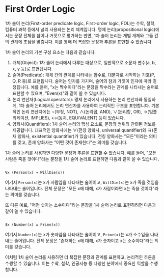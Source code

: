 <h1>First Order Logic</h1>
1차 술어 논리(First-order predicate logic, First-order logic, FOL)는 수학, 철학, 컴퓨터 과학 등에서 널리 사용되는 논리 체계입니다. 명제 논리(propositional logic)에서는 문장 전체를 참이나 거짓으로 평가하는 반면, 1차 술어 논리는 개별 개체와 그들 간의 관계에 초점을 맞춥니다. 이를 통해 더 복잡한 문장과 추론을 표현할 수 있습니다.

1차 술어 논리의 기본 구성 요소는 다음과 같습니다.

1. 개체(Object): 1차 술어 논리에서 다루는 대상으로, 일반적으로 소문자 변수(a, b, x, y 등)로 표현됩니다.
2. 술어(Predicate): 개체 간의 관계를 나타내는 함수로, 대문자로 시작하는 기호(P, Q, R 등)로 표현됩니다. 술어는 인자를 가지며, 술어의 참과 거짓이 인자에 따라 결정됩니다. 예를 들어, "x는 짝수이다"라는 문장을 짝수라는 관계를 나타내는 술어로 표현할 수 있으며, "Even(x)"와 같이 쓸 수 있습니다.
3. 논리 연산자(Logical operators): 명제 논리에서 사용하는 논리 연산자와 동일하게, 1차 술어 논리에서도 논리 연산자를 사용하여 논리적인 구조를 표현합니다. 기본적인 논리 연산자에는 ¬(부정, NOT), ∧(논리곱, AND), ∨(논리합, OR), →(임플리케이션, IMPLIES), ↔(동치, EQUIVALENT) 등이 있습니다.
4. 양화사(Quantifiers): 1차 술어 논리의 핵심 요소로, 문장의 범위와 관련된 정보를 제공합니다. 대표적인 양화사에는 ∀(전칭 양화사, universal quantifier)와 ∃(존재 양화사, existential quantifier)가 있습니다. 전칭 양화사는 "모든"이라는 의미를 갖고, 존재 양화사는 "어떤 것이 존재한다"는 의미를 갖습니다.

1차 술어 논리를 사용하면 다양한 문장과 추론을 표현할 수 있습니다. 예를 들어, "모든 사람은 죽을 것이다"라는 문장을 1차 술어 논리로 표현하면 다음과 같이 쓸 수 있습니다.

```

∀x (Person(x) → WillDie(x))

```

여기서 `Person(x)`는 x가 사람임을 나타내는 술어이고, `WillDie(x)`는 x가 죽을 것임을 나타내는 술어입니다. 전체 문장은 "모든 x에 대해, x가 사람이라면 x는 죽을 것이다"라는 의미를 갖습니다.

또 다른 예로, "어떤 숫자는 소수이다"라는 문장을 1차 술어 논리로 표현하려면 다음과 같이 쓸 수 있습니다.

```

∃x (Number(x) ∧ Prime(x))

```

여기서 `Number(x)`는 x가 숫자임을 나타내는 술어이고, `Prime(x)`는 x가 소수임을 나타내는 술어입니다. 전체 문장은 "존재하는 x에 대해, x가 숫자이고 x는 소수이다"라는 의미를 갖습니다.

이처럼 1차 술어 논리를 사용하면 더 복잡한 문장과 관계를 표현하고, 논리적인 추론을 수행할 수 있습니다. 이는 수학, 철학, 인공지능 등 다양한 분야에서 중요한 역할을 수행합니다.
